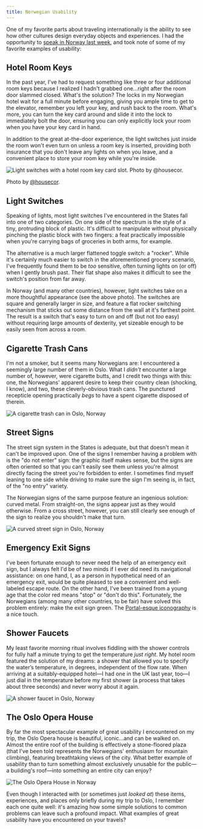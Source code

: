 ```yaml
---
title: Norwegian Usability
---
```


One of my favorite parts about traveling internationally is the ability to see how other cultures design everyday objects and experiences. I had the opportunity to [speak in Norway last week][0], and took note of some of my favorite examples of usability:

## Hotel Room Keys

In the past year, I've had to request something like three or four additional room keys because I realized I hadn't grabbed one...right after the room door slammed closed. What's the solution? The locks in my Norwegian hotel wait for a full minute before engaging, giving you ample time to get to the elevator, remember you left your key, and rush back to the room. What's more, you can turn the key card around and slide it into the lock to immediately bolt the door, ensuring you can only explicitly lock your room when you have your key card in hand.

In addition to the great at-the-door experience, the light switches just inside the room won't even turn on unless a room key is inserted, providing both insurance that you don't leave any lights on when you leave, and a convenient place to store your room key while you're inside.

![Light switches with a hotel room key card slot. Photo by @housecor.][a]

Photo by <a href="https://twitter.com/housecor">@housecor</a>.

## Light Switches

Speaking of lights, most light switches I've encountered in the States fall into one of two categories. On one side of the spectrum is the style of a tiny, protruding block of plastic. It's difficult to manipulate without physically pinching the plastic block with two fingers: a feat practically impossible when you're carrying bags of groceries in both arms, for example.

The alternative is a much larger flattened toggle switch: a "rocker". While it's certainly much easier to switch in the aforementioned grocery scenario, I've frequently found them to be _too_ sensitive, often turning lights on (or off) when I gently brush past. Their flat shape also makes it difficult to see the switch's position from far away.

In Norway (and many other countries), however, light switches take on a more thoughtful appearance (see the above photo). The switches are square and generally larger in size, and feature a flat rocker switching mechanism that sticks out some distance from the wall at it's farthest point. The result is a switch that's easy to turn on and off (but not _too_ easy) without requiring large amounts of dexterity, yet sizeable enough to be easily seen from across a room.

## Cigarette Trash Cans

I'm not a smoker, but it seems many Norwegians are: I encountered a seemingly large number of them in Oslo. What I _didn't_ encounter a large number of, however, were cigarette butts, and I credit two things with this: one, the Norwegians' apparent desire to keep their country clean (shocking, I know), and two, these cleverly-obvious trash cans. The punctured recepticle opening practically _begs_ to have a spent cigarette disposed of therein.

![A cigarette trash can in Oslo, Norway][b]

## Street Signs

The street sign system in the States is adequate, but that doesn't mean it can't be improved upon. One of the signs I remember having a problem with is the "do not enter" sign: the graphic itself makes sense, but the signs are often oriented so that you can't easily see them unless you're almost directly facing the street you're forbidden to enter. I sometimes find myself leaning to one side while driving to make sure the sign I'm seeing is, in fact, of the "no entry" variety.

The Norwegian signs of the same purpose feature an ingenious solution: curved metal. From straight-on, the signs appear just as they would otherwise. From a cross street, however, you can still clearly see enough of the sign to realize you shouldn't make that turn.

![A curved street sign in Oslo, Norway][c]

## Emergency Exit Signs

I've been fortunate enough to never need the help of an emergency exit sign, but I always felt I'd be of two minds if I ever did need its navigational assistance: on one hand, I, as a person in hypothetical need of an emergency exit, would be quite pleased to see a convenient and well-labeled escape route. On the other hand, I've been trained from a young age that the color red means "stop" or "don't do this". Fortunately, the Norwegians (among many other countries, to be fair) have solved this problem entirely: make the exit sign green. The [Portal-esque iconography][2] is a nice touch.

## Shower Faucets

My least favorite morning ritual involves fiddling with the shower controls for fully half a minute trying to get the temperature _just right_. My hotel room featured the solution of my dreams: a shower that allowed you to specify the water’s temperature, in degrees, independent of the flow rate. When arriving at a suitably-equipped hotel—I had one in the UK last year, too—I just dial in the temperature before my first shower (a process that takes about three seconds) and never worry about it again.

![A shower faucet in Oslo, Norway][d]

## The Oslo Opera House

By far the most spectacular example of great usability I encountered on my trip, the Oslo Opera house is beautiful, iconic...and can be walked on. Almost the entire roof of the building is effectively a stone-floored plaza (that I've been told represents the Norwegians' enthusiasm for mountain climbing), featuring breathtaking views of the city. What better example of usability than to turn something almost exclusively unusable for the public—a building's roof—into something an entire city can enjoy?

![The Oslo Opera House in Norway][e]

Even though I interacted with (or sometimes just _looked at_) these items, experiences, and places only briefly during my trip to Oslo, I remember each one quite well: it's amazing how some simple solutions to common problems can leave such a profound impact. What examples of great usability have you encountered on your travels?

[0]: http://ndcoslo.com/
[1]: http://hepol.manufacturer.globalsources.com/si/6008816192747/pdtl/Light-switch/1079490296/1-gang-Intermediary-Wall-Switches.htm
[2]: https://www.google.com/search?q=uk+emergency+exit&tbm=isch

[a]: $/2014-06-12-00.jpg
[b]: $/2014-06-12-01.jpg
[c]: $/2014-06-12-02.jpg
[d]: $/2014-06-12-03.jpg
[e]: $/2014-06-12-04.jpg
